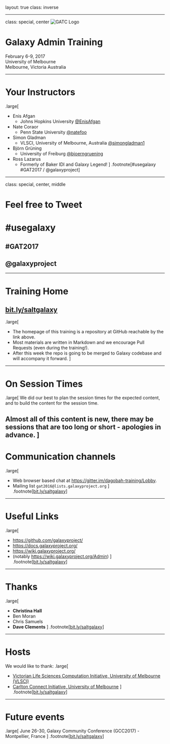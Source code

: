 layout: true
class: inverse

---
class: special, center
![GATC Logo](../shared-images/gatc2017_logo.png)

# Galaxy Admin Training
February 6-9, 2017  
University of Melbourne  
Melbourne, Victoria
Australia

---
# Your Instructors
.large[
- Enis Afgan
  - Johns Hopkins University [@EnisAfgan](https://twitter.com/EnisAfgan)
- Nate Coraor
  - Penn State University [@natefoo](https://twitter.com/natefoo)
- Simon Gladman 
  - VLSCI, University of Melbourne, Australia [@simongladman1](https://twitter.com/simongladman1)
- Björn Grüning 
  -  University of Freiburg [@bjoerngruening](https://twitter.com/bjoerngruening)
- Ross Lazarus
  -  Formerly of Baker IDI and Galaxy Legend!
]
.footnote[\#usegalaxy \#GAT2017 / @galaxyproject]

---
class: special, center, middle
# Feel free to Tweet

# \#usegalaxy
## \#GAT2017  
## @galaxyproject

---
# Training Home

## [bit.ly/saltgalaxy](https://bit.ly/saltgalaxy)
.large[
* The homepage of this training is a repository at GitHub reachable by the link above.
* Most materials are written in Markdown and we encourage Pull Requests (even during the training!).
* After this week the repo is going to be merged to Galaxy codebase and will accompany it forward.
]
---
# On Session Times
.large[
We did our best to plan the session times for the expected content, and to build the content for the session time.

Almost all of this content is new, there may be sessions that are too long or short - apologies in advance.
]
---
# Communication channels
.large[
* Web browser based chat at https://gitter.im/dagobah-training/Lobby.
* Mailing list `gat2016@lists.galaxyproject.org`
]
.footnote[[bit.ly/saltgalaxy](https://bit.ly/saltgalaxy)]

---
# Useful Links
.large[
- https://github.com/galaxyproject/
- https://docs.galaxyproject.org/
- https://wiki.galaxyproject.org/ 
- (notably https://wiki.galaxyproject.org/Admin)
]
.footnote[[bit.ly/saltgalaxy](https://bit.ly/saltgalaxy)]

---
# Thanks
.large[
- **Christina Hall**
- Ben Moran
- Chris Samuels
- **Dave Clements**
]
.footnote[[bit.ly/saltgalaxy](https://bit.ly/saltgalaxy)]

---
# Hosts

We would like to thank:
.large[
- [Victorian Life Sciences Computation Initiative, University of Melbourne (VLSCI)](http://vlsci.org.au/)
- [Carlton Connect Initiative, University of Melbourne](https://www.carltonconnect.com.au/)
]
.footnote[[bit.ly/saltgalaxy](https://bit.ly/saltgalaxy)]

---
# Future events
.large[
June 26-30, Galaxy Community Conference (GCC2017) - Montpellier, France
]
.footnote[[bit.ly/saltgalaxy](https://bit.ly/saltgalaxy)]
